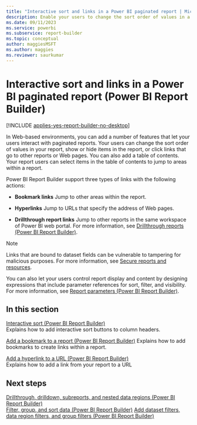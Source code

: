```yaml
---
title: "Interactive sort and links in a Power BI paginated report | Microsoft Docs"
description: Enable your users to change the sort order of values in a Power BI paginated report, show or hide items, or select links to other reports or Web pages in Power BI Report Builder.
ms.date: 09/11/2023
ms.service: powerbi
ms.subservice: report-builder
ms.topic: conceptual
author: maggiesMSFT
ms.author: maggies
ms.reviewer: saurkumar
---
```

# Interactive sort and links in a Power BI paginated report (Power BI Report Builder)

[!INCLUDE [applies-yes-report-builder-no-desktop](../../includes/applies-yes-report-builder-no-desktop.md)]

  In Web-based environments, you can add a number of features that let your users interact with paginated reports. Your users can change the sort order of values in your report, show or hide items in the report, or click links that go to other reports or Web pages. You can also add a table of contents. Your report users can select items in the table of contents to jump to areas within a report.  
  
 Power BI Report Builder support three types of links with the following actions:  
  
-   **Bookmark links** Jump to other areas within the report.  
  
-   **Hyperlinks** Jump to URLs that specify the address of Web pages.  
  
-   **Drillthrough report links** Jump to other reports in the same workspace of Power BI web portal. For more information, see [Drillthrough reports (Power BI Report Builder)](../../paginated-reports/report-design/drillthrough-reports-report-builder.md). 
  
> [!NOTE]  
>  Links that are bound to dataset fields can be vulnerable to tampering for malicious purposes. For more information, see [Secure reports and resources](/sql/reporting-services/security/secure-reports-and-resources).
  
 You can also let your users control report display and content by designing expressions that include parameter references for sort, filter, and visibility. For more information, see [Report parameters (Power BI Report Builder)](../../paginated-reports/parameters/report-parameters-concepts-report-builder.md).  

## In this section  
 [Interactive sort (Power BI Report Builder)](../../paginated-reports/report-design/interactive-sort-report-builder.md)  
 Explains how to add interactive sort buttons to column headers.  
  
 [Add a bookmark to a report (Power BI Report Builder)](../../paginated-reports/report-design/add-bookmark-report-report-builder.md)
 Explains how to add bookmarks to create links within a report.  
  
 [Add a hyperlink to a URL (Power BI Report Builder)](../../paginated-reports/report-design/add-hyperlink-url-report-builder.md)  
 Explains how to add a link from your report to a URL  
  
## Next steps  
 [Drillthrough, drilldown, subreports, and nested data regions (Power BI Report Builder)](../../paginated-reports/report-design/drillthrough-drilldown-subreports-nested-data-regions.md)  
 [Filter, group, and sort data (Power BI Report Builder)](../../paginated-reports/report-design/filter-group-sort-data-report-builder.md)
 [Add dataset filters, data region filters, and group filters (Power BI Report Builder)](../../paginated-reports/report-design/add-dataset-filters-data-region-filters-and-group-filters.md)
  
  
